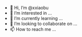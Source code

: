 - 👋 Hi, I’m @xxiaobu
- 👀 I’m interested in ...
- 🌱 I’m currently learning ...
- 💞️ I’m looking to collaborate on ...
- 📫 How to reach me ...

<!---
xxiaobu/xxiaobu is a ✨ special ✨ repository because its `README.md` (this file) appears on your GitHub profile.
You can click the Preview link to take a look at your changes.
--->
